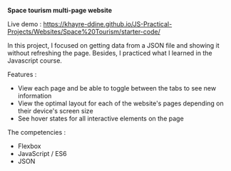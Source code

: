 **Space tourism multi-page website**

Live demo : https://khayre-ddine.github.io/JS-Practical-Projects/Websites/Space%20Tourism/starter-code/

In this project, I focused on getting data from a JSON file and showing it 
without refreshing the page. Besides, I practiced what I learned 
in the Javascript course.

Features : 
- View each page and be able to toggle between the tabs to see new information
- View the optimal layout for each of the website's pages depending on their device's screen size
- See hover states for all interactive elements on the page

The competencies : 
* Flexbox 
* JavaScript / ES6
*  JSON 
